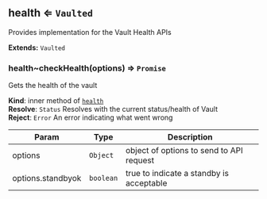 <a name="module_health"></a>
## health ⇐ <code>Vaulted</code>
Provides implementation for the Vault Health APIs

**Extends:** <code>Vaulted</code>  
<a name="module_health..checkHealth"></a>
### health~checkHealth(options) ⇒ <code>Promise</code>
Gets the health of the vault

**Kind**: inner method of <code>[health](#module_health)</code>  
**Resolve**: <code>Status</code> Resolves with the current status/health of Vault  
**Reject**: <code>Error</code> An error indicating what went wrong  

| Param | Type | Description |
| --- | --- | --- |
| options | <code>Object</code> | object of options to send to API request |
| options.standbyok | <code>boolean</code> | true to indicate a standby is acceptable |

